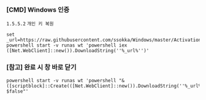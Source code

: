 ﻿### [CMD] Windows 인증
`1.5.5.2` `개인 키 복원`
```
set _url=https://raw.githubusercontent.com/ssokka/Windows/master/Activation/install.ps1
powershell start -v runas wt 'powershell iex ([Net.WebClient]::new()).DownloadString(''%_url%'')'
```

### [참고] 완료 시 창 바로 닫기
```
powershell start -v runas wt 'powershell "& ([scriptblock]::Create(([Net.WebClient]::new()).DownloadString(''%_url%''))) $false"'
```
